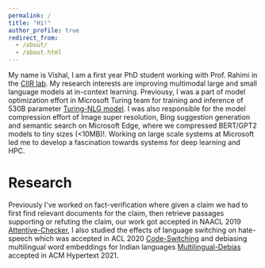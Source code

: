 ```yaml
---
permalink: /
title: "Hi!"
author_profile: true
redirect_from: 
  - /about/
  - /about.html
---
```


My name is Vishal, I am a first year PhD student working with Prof. Rahimi in the [CIIR lab](https://ciir.cs.umass.edu/). My research interests are improving multimodal large and small language models at in-context learning. Previousy, I was a part of model optimization effort in Microsoft Turing team for training and inference of 530B parameter [Turing-NLG model](https://www.microsoft.com/en-us/research/blog/turing-nlg-a-17-billion-parameter-language-model-by-microsoft/).
I was also responsible for the model compression effort of Image super resolution, Bing suggestion generation and semantic search on Microsoft Edge, where we compressed BERT/GPT2 models to tiny sizes (<10MB)!. Working on large scale systems at Microsoft led me to develop a fascination towards systems for deep learning and HPC.

Research
======
Previously I've worked on fact-verification where given a claim we had to first find relevant documents for the claim, then retrieve passages supporting or refuting the claim, our work got accepted in NAACL 2019 [Attentive-Checker](https://aclanthology.org/N19-1230/), I also studied the effects of language switching on hate-speech which was accepted in ACL 2020 [Code-Switching](https://aclanthology.org/2020.acl-main.96/) and debiasing multilingual word embeddings for Indian languages [Multilingual-Debias](https://arxiv.org/abs/2107.10181) accepted in ACM Hypertext 2021.

